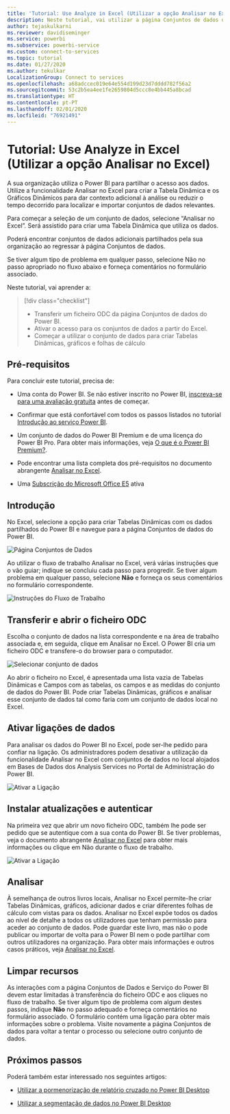 ```yaml
---
title: 'Tutorial: Use Analyze in Excel (Utilizar a opção Analisar no Excel)'
description: Neste tutorial, vai utilizar a página Conjuntos de dados do Power BI para importar conjuntos de dados para o Excel.
author: tejaskulkarni
ms.reviewer: davidiseminger
ms.service: powerbi
ms.subservice: powerbi-service
ms.custom: connect-to-services
ms.topic: tutorial
ms.date: 01/27/2020
ms.author: tekulkar
LocalizationGroup: Connect to services
ms.openlocfilehash: a68adccec019e64e554d199d23d7dddd782f56a2
ms.sourcegitcommit: 53c2b5ea4ee1fe2659804d5ccc8e4bb445a8bcad
ms.translationtype: HT
ms.contentlocale: pt-PT
ms.lasthandoff: 02/01/2020
ms.locfileid: "76921491"
---
```

# <a name="tutorial-use-analyze-in-excel"></a>Tutorial: Use Analyze in Excel (Utilizar a opção Analisar no Excel)

A sua organização utiliza o Power BI para partilhar o acesso aos dados. Utilize a funcionalidade Analisar no Excel para criar a Tabela Dinâmica e os Gráficos Dinâmicos para dar contexto adicional à análise ou reduzir o tempo decorrido para localizar e importar conjuntos de dados relevantes.

Para começar a seleção de um conjunto de dados, selecione “Analisar no Excel”. Será assistido para criar uma Tabela Dinâmica que utiliza os dados.  

Poderá encontrar conjuntos de dados adicionais partilhados pela sua organização ao regressar à página Conjuntos de dados.

Se tiver algum tipo de problema em qualquer passo, selecione Não no passo apropriado no fluxo abaixo e forneça comentários no formulário associado.  

Neste tutorial, vai aprender a:

> [!div class="checklist"]
> * Transferir um ficheiro ODC da página Conjuntos de dados do Power BI.
> * Ativar o acesso para os conjuntos de dados a partir do Excel.
> * Começar a utilizar o conjunto de dados para criar Tabelas Dinâmicas, gráficos e folhas de cálculo

## <a name="prerequisites"></a>Pré-requisitos

Para concluir este tutorial, precisa de:

* Uma conta do Power BI. Se não estiver inscrito no Power BI, [inscreva-se para uma avaliação gratuita](https://app.powerbi.com/signupredirect?pbi_source=web) antes de começar.

* Confirmar que está confortável com todos os passos listados no tutorial [Introdução ao serviço Power BI](https://docs.microsoft.com/power-bi/service-get-started).

* Um conjunto de dados do Power BI Premium e de uma licença do Power BI Pro. Para obter mais informações, veja [O que é o Power BI Premium?](https://docs.microsoft.com/power-bi/service-premium-what-is).

* Pode encontrar uma lista completa dos pré-requisitos no documento abrangente [Analisar no Excel](https://docs.microsoft.com/power-bi/service-analyze-in-excel#requirements).

* Uma [Subscrição do Microsoft Office E5](https://www.microsoft.com/microsoft-365/business/office-365-enterprise-e5-business-software?activetab=pivot%3aoverviewtab) ativa

## <a name="get-started"></a>Introdução

No Excel, selecione a opção para criar Tabelas Dinâmicas com os dados partilhados do Power BI e navegue para a página Conjuntos de dados do Power BI.

![Página Conjuntos de Dados](media/service-tutorial-analyze-in-excel/tutorial-analyze-in-excel-01.png)

Ao utilizar o fluxo de trabalho Analisar no Excel, verá várias instruções que o vão guiar; indique se concluiu cada passo para progredir. Se tiver algum problema em qualquer passo, selecione **Não** e forneça os seus comentários no formulário correspondente.

![Instruções do Fluxo de Trabalho](media/service-tutorial-analyze-in-excel/tutorial-analyze-in-excel-02.png)

## <a name="download-and-open-the-odc-file"></a>Transferir e abrir o ficheiro ODC

Escolha o conjunto de dados na lista correspondente e na área de trabalho associada e, em seguida, clique em Analisar no Excel. O Power BI cria um ficheiro ODC e transfere-o do browser para o computador.

![Selecionar conjunto de dados](media/service-tutorial-analyze-in-excel/tutorial-analyze-in-excel-03.png)

Ao abrir o ficheiro no Excel, é apresentada uma lista vazia de Tabelas Dinâmicas e Campos com as tabelas, os campos e as medidas do conjunto de dados do Power BI. Pode criar Tabelas Dinâmicas, gráficos e analisar esse conjunto de dados tal como faria com um conjunto de dados local no Excel.

## <a name="enable-data-connections"></a>Ativar ligações de dados

Para analisar os dados do Power BI no Excel, pode ser-lhe pedido para confiar na ligação. Os administradores podem desativar a utilização da funcionalidade Analisar no Excel com conjuntos de dados no local alojados em Bases de Dados dos Analysis Services no Portal de Administração do Power BI.

![Ativar a Ligação](media/service-tutorial-analyze-in-excel/tutorial-analyze-in-excel-04.png)

## <a name="install-updates-and-authenticate"></a>Instalar atualizações e autenticar

Na primeira vez que abrir um novo ficheiro ODC, também lhe pode ser pedido que se autentique com a sua conta do Power BI.  Se tiver problemas, veja o documento abrangente [Analisar no Excel](https://docs.microsoft.com/power-bi/service-analyze-in-excel#sign-in-to-power-bi ) para obter mais informações ou clique em Não durante o fluxo de trabalho.

![Ativar a Ligação](media/service-tutorial-analyze-in-excel/tutorial-analyze-in-excel-05.png)

## <a name="analyze-away"></a>Analisar

À semelhança de outros livros locais, Analisar no Excel permite-lhe criar Tabelas Dinâmicas, gráficos, adicionar dados e criar diferentes folhas de cálculo com vistas para os dados. Analisar no Excel expõe todos os dados ao nível de detalhe a todos os utilizadores que tenham permissão para aceder ao conjunto de dados. Pode guardar este livro, mas não o pode publicar ou importar de volta para o Power BI nem o pode partilhar com outros utilizadores na organização. Para obter mais informações e outros casos práticos, veja [Analisar no Excel](https://docs.microsoft.com/power-bi/service-analyze-in-excel#analyze-away).

## <a name="clean-up-resources"></a>Limpar recursos

As interações com a página Conjuntos de Dados e Serviço do Power BI devem estar limitadas à transferência do ficheiro ODC e aos cliques no fluxo de trabalho. Se tiver algum tipo de problema com algum destes passos, indique **Não** no passo adequado e forneça comentários no formulário associado. O formulário contém uma ligação para obter mais informações sobre o problema. Visite novamente a página Conjuntos de dados para voltar a tentar o processo ou selecione outro conjunto de dados.

## <a name="next-steps"></a>Próximos passos

Poderá também estar interessado nos seguintes artigos:

* [Utilizar a pormenorização de relatório cruzado no Power BI Desktop](https://docs.microsoft.com/power-bi/desktop-cross-report-drill-through)

* [Utilizar a segmentação de dados no Power BI Desktop](https://docs.microsoft.com/power-bi/visuals/power-bi-visualization-slicers)
